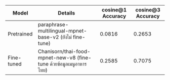 | Model              | Details                                                | cosine@1 Accuracy | cosine@3 Accuracy |
|--------------------|--------------------------------------------------------|--------------------|--------------------|
| Pretrained         | paraphrase-multilingual-mpnet-base-v2 (ยังไม่ fine-tune) | 0.0816             | 0.2653             |
| Fine-tuned         | Chanisorn/thai-food-mpnet-new-v8 (fine-tune ด้วยข้อมูลเมนูอาหารไทย) | 0.2585             | 0.7075             |
